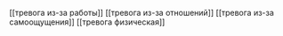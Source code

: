
[[тревога из-за работы]]
[[тревога из-за отношений]]
[[тревога из-за самоощущения]]
[[тревога физическая]]

